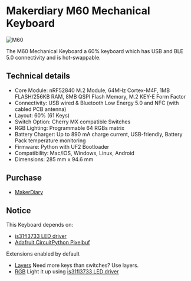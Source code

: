 # Makerdiary M60 Mechanical Keyboard

![M60](https://cdn.shopify.com/s/files/1/0066/0865/0355/files/m60_hero_2048x_168dcced-db74-498b-94f3-01b98f24ada0.jpg?v=1593771860)

The M60 Mechanical Keyboard a 60% keyboard which has USB and BLE 5.0 connectivity and is hot-swappable.

## Technical details

* Core Module: nRF52840 M.2 Module, 64MHz Cortex-M4F, 1MB FLASH/256KB RAM, 8MB QSPI Flash Memory, M.2 KEY-E Form Factor
* Connectivity: USB wired & Bluetooth Low Energy 5.0 and NFC (with cabled PCB antenna)
* Layout: 60% (61 Keys)
* Switch Option: Cherry MX compatible Switches
* RGB Lighting: Programmable 64 RGBs matrix
* Battery Charger: Up to 890 mA charge current, USB-friendly, Battery Pack temperature monitoring
* Firmware: Python with UF2 Bootloader
* Compatibility: Mac/iOS, Windows, Linux, Android
* Dimensions: 285 mm x 94.6 mm

## Purchase

* [MakerDiary](https://makerdiary.com/products/m60-mechanical-keyboard-pcba)

## Notice

This Keyboard depends on:

* [is31fl3733 LED driver](https://github.com/labrusca/is31fl3733_driver)
* [Adafruit CircuitPython Pixelbuf](https://github.com/adafruit/Adafruit_CircuitPython_Pixelbuf)

Extensions enabled by default  
- [Layers](https://github.com/KMKfw/kmk_firmware/tree/master/docs/layers.md) Need more keys than switches? Use layers.
- [RGB](https://github.com/KMKfw/kmk_firmware/tree/master/docs/rgb.md) Light it up using [is31fl3733 LED driver](https://github.com/labrusca/is31fl3733_driver)

